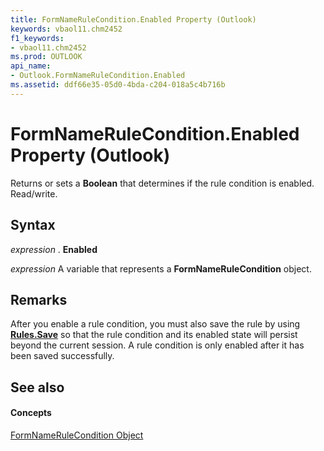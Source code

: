 ```yaml
---
title: FormNameRuleCondition.Enabled Property (Outlook)
keywords: vbaol11.chm2452
f1_keywords:
- vbaol11.chm2452
ms.prod: OUTLOOK
api_name:
- Outlook.FormNameRuleCondition.Enabled
ms.assetid: ddf66e35-05d0-4bda-c204-018a5c4b716b
---
```



# FormNameRuleCondition.Enabled Property (Outlook)

Returns or sets a  **Boolean** that determines if the rule condition is enabled. Read/write.


## Syntax

 _expression_ . **Enabled**

 _expression_ A variable that represents a **FormNameRuleCondition** object.


## Remarks

After you enable a rule condition, you must also save the rule by using  **[Rules.Save](rules-save-method-outlook.md)** so that the rule condition and its enabled state will persist beyond the current session. A rule condition is only enabled after it has been saved successfully.


## See also


#### Concepts


[FormNameRuleCondition Object](formnamerulecondition-object-outlook.md)

